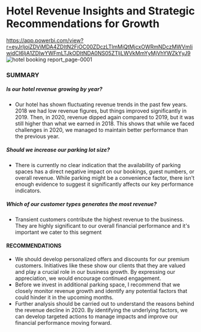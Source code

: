 # Hotel Revenue Insights and Strategic Recommendations for Growth
https://app.powerbi.com/view?r=eyJrIjoiZDViMDA4ZDItN2FiOC00ZDczLTlmMjQtMjcxOWRmNDczMWVmIiwidCI6IjA1ZDIwYWFmLTJkODItNDA0NS05ZTljLWVkMmYyMjVhYWZkYyJ9
![hotel booking report_page-0001](https://github.com/user-attachments/assets/f661bef8-d98e-49a7-8491-269164bfc7d9)

### SUMMARY
##### Is our hotel revenue growing by year?
- Our hotel has shown fluctuating revenue trends in the past few years. 2018 we had low revenue figures, but things improved significantly in 2019. Then, in 2020, revenue dipped again compared to 2019, but it was still higher than what we earned in 2018. This shows that while we faced challenges in 2020, we managed to maintain better performance than the previous year.
##### Should we increase our parking lot size?
- There is currently no clear indication that the availability of parking spaces has a direct negative impact on our bookings, guest numbers, or overall revenue. While parking might be a convenience factor, there isn't enough evidence to suggest it significantly affects our key performance indicators.
##### Which of our customer types generates the most revenue?
- Transient customers contribute the highest revenue to the business. They are highly significant to our overall financial performance and it's important we cater to this segment
#### RECOMMENDATIONS
- We should develop personalized offers and discounts for our premium customers. Initiatives like these show our clients that they are valued and play a crucial role in our business growth. By expressing our appreciation, we would encourage continued engagement.
- Before we invest in additional parking space, I recommend that we closely monitor revenue growth and identify any potential factors that could hinder it in the upcoming months.
- Further analysis should be carried out to understand the reasons behind the revenue decline in 2020. By identifying the underlying factors, we can develop targeted actions to manage impacts and improve our financial performance moving forward.



